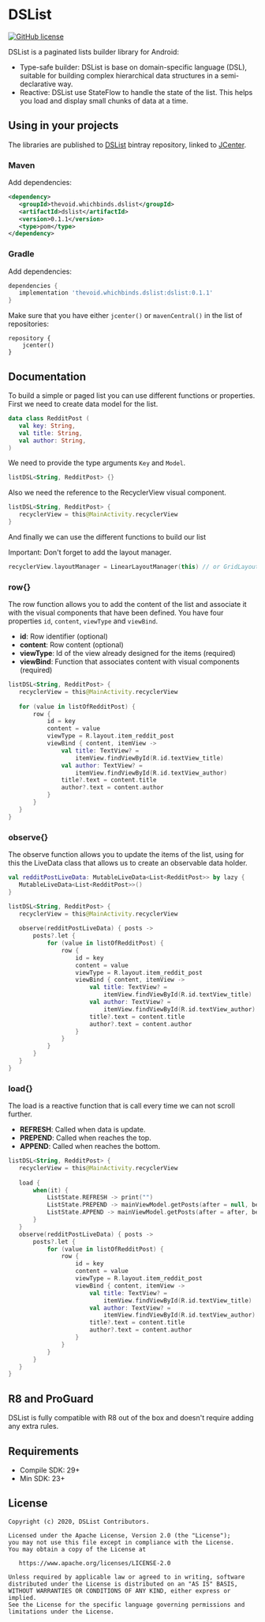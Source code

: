 # DSList

 [![GitHub license](https://img.shields.io/badge/license-Apache%20License%202.0-blue.svg?style=flat)](https://www.apache.org/licenses/LICENSE-2.0)

 DSList is a paginated lists builder library for Android:
 * Type-safe builder: DSList is base on domain-specific language (DSL), suitable for building complex hierarchical data structures in a semi-declarative way.
 * Reactive: DSList use StateFlow to handle the state of the list. This helps you load and display small chunks of data at a time.
 
 ## Using in your projects

 The libraries are published to [DSList](https://bintray.com/pedrosr7/DSList/thevoid.whichbinds.dslist) bintray repository,
 linked to [JCenter](https://bintray.com/bintray/jcenter?filterByPkgName=thevoid.whichbinds.dslist).
 
 ### Maven

 Add dependencies:

 ```xml
 <dependency>
 	<groupId>thevoid.whichbinds.dslist</groupId>
 	<artifactId>dslist</artifactId>
 	<version>0.1.1</version>
 	<type>pom</type>
 </dependency>
 ```

 ### Gradle

 Add dependencies:

 ```groovy
 dependencies {
    implementation 'thevoid.whichbinds.dslist:dslist:0.1.1'
 }
 ```

 Make sure that you have either `jcenter()` or `mavenCentral()` in the list of repositories:

 ```
 repository {
     jcenter()
 }
 ```
 
 ## Documentation
 
 To build a simple or paged list you can use different functions or properties.
 First we need to create data model for the list.

 ```kotlin
 data class RedditPost (
    val key: String,
    val title: String,
    val author: String,
 )
  ```

 We need to provide the type arguments `Key` and `Model`.
 
 ```kotlin
 listDSL<String, RedditPost> {}
 ```

 Also we need the reference to the RecyclerView visual component.
 
 ```kotlin
 listDSL<String, RedditPost> {
    recyclerView = this@MainActivity.recyclerView
 }
 ```

 And finally we can use the different functions to build our list
 
 Important: Don't forget to add the layout manager.
 
 ```kotlin
 recyclerView.layoutManager = LinearLayoutManager(this) // or GridLayoutManager(this,2)
 ```

 ### row{}
 
 The row function allows you to add the content of the list and associate it with the visual components that have been defined.
 You have four properties `id`, `content`, `viewType` and `viewBind`.
 
 - **id**: Row identifier (optional)
 - **content**: Row content (optional)
 - **viewType**: Id of the view already designed for the items (required)
 - **viewBind**: Function that associates content with visual components (required)
 
 ```kotlin
 listDSL<String, RedditPost> {
    recyclerView = this@MainActivity.recyclerView
   
    for (value in listOfRedditPost) {
        row {
            id = key
            content = value
            viewType = R.layout.item_reddit_post
            viewBind { content, itemView ->
                val title: TextView? =
                    itemView.findViewById(R.id.textView_title)
                val author: TextView? =
                    itemView.findViewById(R.id.textView_author)
                title?.text = content.title
                author?.text = content.author
            }
        }
    }
 }
 ```

 ### observe{}
 
 The observe function allows you to update the items of the list, 
 using for this the LiveData class that allows us to create an observable data holder.
 
 ```kotlin
 val redditPostLiveData: MutableLiveData<List<RedditPost>> by lazy {
    MutableLiveData<List<RedditPost>>()
 }
 ```
 ```kotlin
 listDSL<String, RedditPost> {
    recyclerView = this@MainActivity.recyclerView
     
    observe(redditPostLiveData) { posts ->
        posts?.let {
            for (value in listOfRedditPost) {
                row {
                    id = key
                    content = value
                    viewType = R.layout.item_reddit_post
                    viewBind { content, itemView ->
                        val title: TextView? =
                            itemView.findViewById(R.id.textView_title)
                        val author: TextView? =
                            itemView.findViewById(R.id.textView_author)
                        title?.text = content.title
                        author?.text = content.author
                    }
                }
            }           
        }
    }
 }
 ```

### load{}
  
The load is a reactive function that is call every time we can not scroll further.
- **REFRESH**: Called when data is update.
- **PREPEND**: Called when reaches the top.
- **APPEND**: Called when reaches the bottom.
  
 ```kotlin
 listDSL<String, RedditPost> {
    recyclerView = this@MainActivity.recyclerView
      
    load {
        when(it) {
            ListState.REFRESH -> print("")
            ListState.PREPEND -> mainViewModel.getPosts(after = null, before = before)
            ListState.APPEND -> mainViewModel.getPosts(after = after, before = null)
        }
    }
    observe(redditPostLiveData) { posts ->
        posts?.let {
            for (value in listOfRedditPost) {
                row {
                    id = key
                    content = value
                    viewType = R.layout.item_reddit_post
                    viewBind { content, itemView ->
                        val title: TextView? =
                            itemView.findViewById(R.id.textView_title)
                        val author: TextView? =
                            itemView.findViewById(R.id.textView_author)
                        title?.text = content.title
                        author?.text = content.author
                    }
                }
            }           
        }
    }
 }
 ```

 ## R8 and ProGuard

 DSList is fully compatible with R8 out of the box and doesn't require adding any extra rules.
 
 ## Requirements

 * Compile SDK: 29+
 * Min SDK: 23+

## License

    Copyright (c) 2020, DSList Contributors.

    Licensed under the Apache License, Version 2.0 (the "License");
    you may not use this file except in compliance with the License.
    You may obtain a copy of the License at

       https://www.apache.org/licenses/LICENSE-2.0

    Unless required by applicable law or agreed to in writing, software
    distributed under the License is distributed on an "AS IS" BASIS,
    WITHOUT WARRANTIES OR CONDITIONS OF ANY KIND, either express or implied.
    See the License for the specific language governing permissions and
    limitations under the License.
